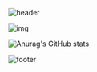 ![header](https://capsule-render.vercel.app/api?type=wave&color=ffd400&height=300&section=header&text=yeoone%20&fontSize=80&fontColor=ffffff&fontAlignY=40)

![img](https://user-images.githubusercontent.com/81210236/178500185-f8267f86-348c-46d1-9aa3-55d477eb0218.gif)


![Anurag's GitHub stats](https://github-readme-stats.vercel.app/api?username=yeooness&show_icons=true&theme=merko)


![footer](https://capsule-render.vercel.app/api?section=footer&color=ffd400)
